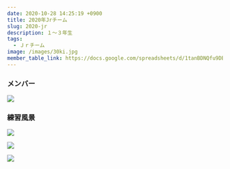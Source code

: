 ```yaml
---
date: 2020-10-28 14:25:19 +0900
title: 2020年Jrチーム
slug: 2020-jr
description: １～３年生
tags:
  - Ｊｒチーム
image: /images/30ki.jpg
member_table_link: https://docs.google.com/spreadsheets/d/1tanBDNQfu9DBfTWVQ-M2d826K4GS2BZBSzHUHITDqR0/edit#gid=1671152114
---
```

### メンバー

![](/images/image25.jpg)

### 練習風景

![](/images/image52.jpg)

![](/images/image62.jpg)

![](/images/image4.jpg)

![]()

![]()